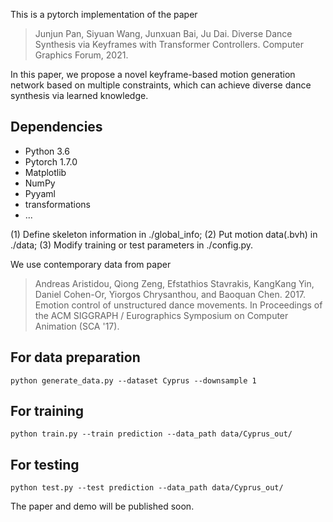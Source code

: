 This is a pytorch implementation of the paper

>  Junjun Pan, Siyuan Wang, Junxuan Bai,  Ju Dai. Diverse Dance Synthesis via Keyframes with Transformer Controllers. Computer Graphics Forum, 2021.

In this paper, we propose a novel keyframe-based motion generation network based on multiple constraints, which can achieve diverse dance synthesis via learned knowledge.

## Dependencies

- Python 3.6
- Pytorch 1.7.0
- Matplotlib
- NumPy
- Pyyaml
- transformations
- ...

(1) Define skeleton information in ./global_info; (2) Put motion data(.bvh) in ./data; (3) Modify training or test parameters in ./config.py.

We use contemporary data from paper 

> Andreas Aristidou, Qiong Zeng, Efstathios Stavrakis, KangKang Yin, Daniel Cohen-Or, Yiorgos Chrysanthou, and Baoquan Chen. 2017. Emotion control of unstructured dance movements. In Proceedings of the ACM SIGGRAPH / Eurographics Symposium on Computer Animation (SCA '17).

## For data preparation

```
python generate_data.py --dataset Cyprus --downsample 1
```

## For training

```
python train.py --train prediction --data_path data/Cyprus_out/
```

## For testing

```
python test.py --test prediction --data_path data/Cyprus_out/
```



The paper and demo will be published soon.



